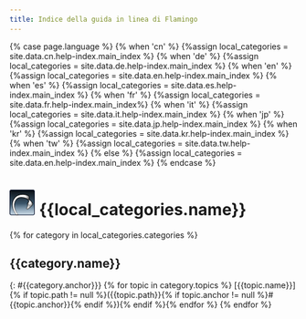 ```yaml
---
title: Indice della guida in linea di Flamingo
---
```


<!-- Do not edit the below section. The source for the Help index can be found in the _data folder in the help_index.yaml file -->
{% case page.language %}
  {% when 'cn' %}
    {%assign local_categories = site.data.cn.help-index.main_index %}
  {% when 'de' %}
    {%assign local_categories = site.data.de.help-index.main_index %}
  {% when 'en' %}
    {%assign local_categories = site.data.en.help-index.main_index %}
  {% when 'es' %}
    {%assign local_categories = site.data.es.help-index.main_index %}
  {% when 'fr' %}
    {%assign local_categories = site.data.fr.help-index.main_index%}
  {% when 'it' %}
    {%assign local_categories = site.data.it.help-index.main_index %}
  {% when 'jp' %}
    {%assign local_categories = site.data.jp.help-index.main_index %}
  {% when 'kr' %}
    {%assign local_categories = site.data.kr.help-index.main_index %}
  {% when 'tw' %}
    {%assign local_categories = site.data.tw.help-index.main_index %}
  {% else %}
    {%assign local_categories = site.data.en.help-index.main_index %}
{% endcase %}


# ![images/flamingotab.svg](images/flamingotab.svg) {{local_categories.name}}
{% for category in local_categories.categories %}
## {{category.name}}
{: #{{category.anchor}}}
{% for topic in category.topics %}
[{{topic.name}}]{% if topic.path != null %}({{topic.path}}{% if topic.anchor != null %}#{{topic.anchor}}{% endif %}){% endif %}{% endfor %}
{% endfor %}


<!-- Do not edit this section above. The source for the Help index can be found in the _data folder in the help_index.yaml file-->